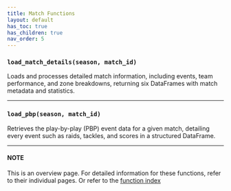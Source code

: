 ```yaml
---
title: Match Functions
layout: default
has_toc: true
has_children: true
nav_order: 5
---
```



### `load_match_details(season, match_id)`

Loads and processes detailed match information, including events, team performance, and zone breakdowns, returning six DataFrames with match metadata and statistics.

---

### `load_pbp(season, match_id)`

Retrieves the play-by-play (PBP) event data for a given match, detailing every event such as raids, tackles, and scores in a structured DataFrame.

---

#### NOTE

This is an overview page. For detailed information for these functions, refer to their individual pages. Or refer to the [function index](/kabaddiPy/function-index/)